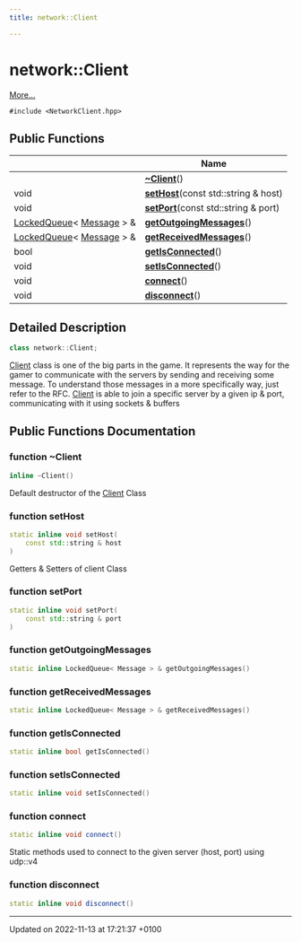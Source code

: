 ```yaml
---
title: network::Client

---
```


# network::Client



 [More...](#detailed-description)


`#include <NetworkClient.hpp>`

## Public Functions

|                | Name           |
| -------------- | -------------- |
| | **[~Client](Classes/classnetwork_1_1_client.md#function-~client)**() |
| void | **[setHost](Classes/classnetwork_1_1_client.md#function-sethost)**(const std::string & host) |
| void | **[setPort](Classes/classnetwork_1_1_client.md#function-setport)**(const std::string & port) |
| [LockedQueue](Classes/classnetwork_1_1_locked_queue.md)< [Message](Namespaces/namespacenetwork.md#typedef-message) > & | **[getOutgoingMessages](Classes/classnetwork_1_1_client.md#function-getoutgoingmessages)**() |
| [LockedQueue](Classes/classnetwork_1_1_locked_queue.md)< [Message](Namespaces/namespacenetwork.md#typedef-message) > & | **[getReceivedMessages](Classes/classnetwork_1_1_client.md#function-getreceivedmessages)**() |
| bool | **[getIsConnected](Classes/classnetwork_1_1_client.md#function-getisconnected)**() |
| void | **[setIsConnected](Classes/classnetwork_1_1_client.md#function-setisconnected)**() |
| void | **[connect](Classes/classnetwork_1_1_client.md#function-connect)**() |
| void | **[disconnect](Classes/classnetwork_1_1_client.md#function-disconnect)**() |

## Detailed Description

```cpp
class network::Client;
```


[Client](Classes/classnetwork_1_1_client.md) class is one of the big parts in the game. It represents the way for the gamer to communicate with the servers by sending and receiving some message. To understand those messages in a more specifically way, just refer to the RFC. [Client](Classes/classnetwork_1_1_client.md) is able to join a specific server by a given ip & port, communicating with it using sockets & buffers 

## Public Functions Documentation

### function ~Client

```cpp
inline ~Client()
```


Default destructor of the [Client](Classes/classnetwork_1_1_client.md) Class 


### function setHost

```cpp
static inline void setHost(
    const std::string & host
)
```


Getters & Setters of client Class 


### function setPort

```cpp
static inline void setPort(
    const std::string & port
)
```


### function getOutgoingMessages

```cpp
static inline LockedQueue< Message > & getOutgoingMessages()
```


### function getReceivedMessages

```cpp
static inline LockedQueue< Message > & getReceivedMessages()
```


### function getIsConnected

```cpp
static inline bool getIsConnected()
```


### function setIsConnected

```cpp
static inline void setIsConnected()
```


### function connect

```cpp
static inline void connect()
```


Static methods used to connect to the given server (host, port) using udp::v4 


### function disconnect

```cpp
static inline void disconnect()
```


-------------------------------

Updated on 2022-11-13 at 17:21:37 +0100